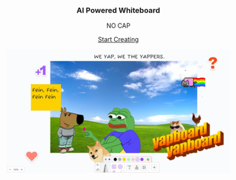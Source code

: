 <div align="center" style="margin-top: 120px;">
  <h3 align="center">AI Powered Whiteboard</h3>
  <p align="center">NO CAP</p>
  <a href="https://yapboard.chamanbudhathoki.com.np/">Start Creating</a>
</div>

![Yapboard Banner](./banner.jpg)
